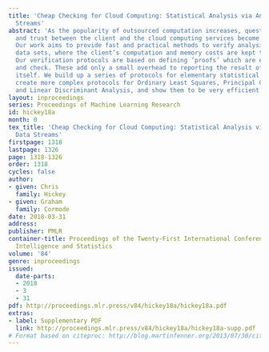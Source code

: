 ```yaml
---
title: 'Cheap Checking for Cloud Computing: Statistical Analysis via Annotated Data
  Streams'
abstract: 'As the popularity of outsourced computation increases, questions of accuracy
  and trust between the client and the cloud computing services become ever more relevant.
  Our work aims to provide fast and practical methods to verify analysis of large
  data sets, where the client’s computation and memory costs are kept to a minimum.
  Our verification protocols are based on defining ’proofs’ which are easy to create
  and check. These add only a small overhead to reporting the result of the computation
  itself. We build up a series of protocols for elementary statistical methods, to
  create more complex protocols for Ordinary Least Squares, Principal Component Analysis
  and Linear Discriminant Analysis, and show them to be very efficient in practice. '
layout: inproceedings
series: Proceedings of Machine Learning Research
id: hickey18a
month: 0
tex_title: 'Cheap Checking for Cloud Computing: Statistical Analysis via Annotated
  Data Streams'
firstpage: 1318
lastpage: 1326
page: 1318-1326
order: 1318
cycles: false
author:
- given: Chris
  family: Hickey
- given: Graham
  family: Cormode
date: 2018-03-31
address: 
publisher: PMLR
container-title: Proceedings of the Twenty-First International Conference on Artificial
  Intelligence and Statistics
volume: '84'
genre: inproceedings
issued:
  date-parts:
  - 2018
  - 3
  - 31
pdf: http://proceedings.mlr.press/v84/hickey18a/hickey18a.pdf
extras:
- label: Supplementary PDF
  link: http://proceedings.mlr.press/v84/hickey18a/hickey18a-supp.pdf
# Format based on citeproc: http://blog.martinfenner.org/2013/07/30/citeproc-yaml-for-bibliographies/
---
```

